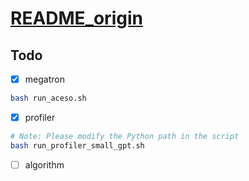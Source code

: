 # [README_origin](./README_origin.md)


## Todo

- [x] megatron

```bash
bash run_aceso.sh
```

- [x] profiler

```bash
# Note: Please modify the Python path in the script
bash run_profiler_small_gpt.sh
```

- [ ] algorithm

